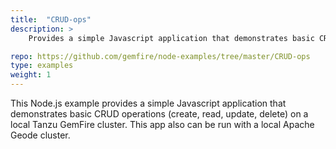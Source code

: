 ```yaml
---
title:  "CRUD-ops"
description: >
    Provides a simple Javascript application that demonstrates basic CRUD operations on a local Tanzu GemFire cluster. 

repo: https://github.com/gemfire/node-examples/tree/master/CRUD-ops
type: examples
weight: 1
---
```


This Node.js example provides a simple Javascript application that demonstrates basic CRUD operations (create, read, update, delete) on a local Tanzu GemFire cluster. This app also can be run with a local Apache Geode cluster.